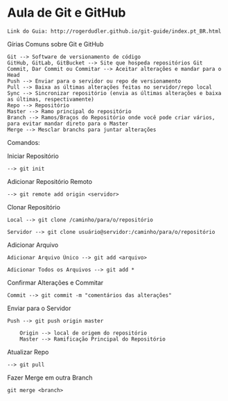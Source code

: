 # Aula de Git e GitHub

    Link do Guia: http://rogerdudler.github.io/git-guide/index.pt_BR.html

Gírias Comuns sobre Git e GitHub

    Git --> Software de versionamento de código
    GitHub, GitLab, GitBucket --> Site que hospeda repositórios Git
    Commit, Dar Commit ou Commitar --> Aceitar alterações e mandar para o Head
    Push --> Enviar para o servidor ou repo de versionamento
    Pull --> Baixa as últimas alterações feitas no servidor/repo local
    Sync --> Sincronizar repositório (envia as últimas alterações e baixa as últimas, respectivamente)
    Repo --> Repositório
    Master --> Ramo principal do repositório
    Branch --> Ramos/Braços do Repositório onde você pode criar vários, para evitar mandar direto para o Master
    Merge --> Mesclar branchs para juntar alterações


Comandos:

Iniciar Repositório

    --> git init

Adicionar Repositório Remoto 
    
    --> git remote add origin <servidor>

Clonar Repositório

    Local --> git clone /caminho/para/o/repositório

    Servidor --> git clone usuário@servidor:/caminho/para/o/repositório




Adicionar Arquivo

    Adicionar Arquivo Único --> git add <arquivo>

    Adicionar Todos os Arquivos --> git add *

Confirmar Alterações e Commitar

    Commit --> git commit -m "comentários das alterações"

Enviar para o Servidor

    Push --> git push origin master

        Origin --> local de origem do repositório
        Master --> Ramificação Principal do Repositório

Atualizar Repo

    --> git pull

Fazer Merge em outra Branch

    git merge <branch>